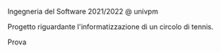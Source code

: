 Ingegneria del Software 2021/2022 @ univpm

Progetto riguardante l'informatizzazione di un circolo di tennis.

Prova